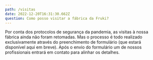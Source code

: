 ```yaml
---
path: /visitas
date: 2022-12-20T16:31:30.662Z
question: Como posso visitar a fábrica da Fruki?
---
```

Por conta dos protocolos de segurança da pandemia, as visitas à nossa
fábrica ainda não foram retomadas. Mas o processo é todo realizado
exclusivamente através do preenchimento de formulário (que estará disponível
aqui em breve). Após o envio do formulário um de nossos profissionais entrará
em contato para alinhar os detalhes.
